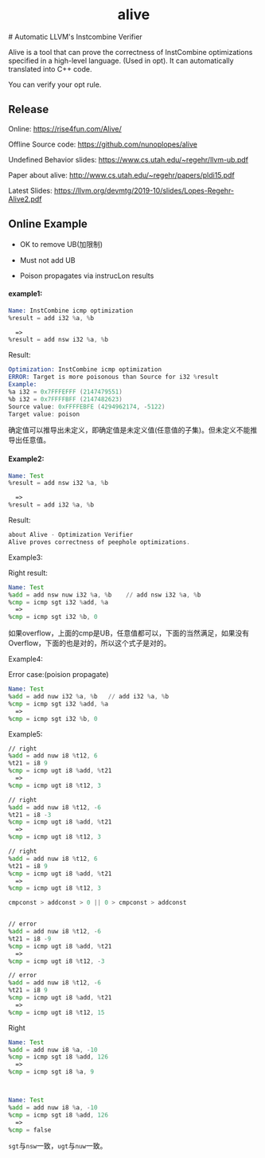 <h1 align="center">alive</h1>
# Automatic LLVM's Instcombine Verifier

Alive is a tool that can prove the correctness of InstCombine optimizations specified in a high-level language. (Used in opt). It can automatically translated into C++ code.

You can verify your opt rule.



## Release

Online: https://rise4fun.com/Alive/

Offline Source code: https://github.com/nunoplopes/alive

Undefined Behavior slides: https://www.cs.utah.edu/~regehr/llvm-ub.pdf

Paper about alive: http://www.cs.utah.edu/~regehr/papers/pldi15.pdf

Latest Slides: https://llvm.org/devmtg/2019-10/slides/Lopes-Regehr-Alive2.pdf



## Online Example

- OK to remove UB(加限制)

- Must not add UB

- Poison propagates via instrucLon results

  

#### example1:

```asm
Name: InstCombine icmp optimization
%result = add i32 %a, %b

  =>
%result = add nsw i32 %a, %b
```

Result:

```asm
Optimization: InstCombine icmp optimization 
ERROR: Target is more poisonous than Source for i32 %result 
Example: 
%a i32 = 0x7FFFEFFF (2147479551) 
%b i32 = 0x7FFFFBFF (2147482623) 
Source value: 0xFFFFEBFE (4294962174, -5122) 
Target value: poison
```

确定值可以推导出未定义，即确定值是未定义值(任意值的子集)。但未定义不能推导出任意值。



#### Example2:

```asm
Name: Test
%result = add nsw i32 %a, %b

  =>
%result = add i32 %a, %b
```

Result:

```asm
about Alive - Optimization Verifier
Alive proves correctness of peephole optimizations.
```



Example3:

Right result:

```asm
Name: Test
%add = add nsw nuw i32 %a, %b    // add nsw i32 %a, %b
%cmp = icmp sgt i32 %add, %a
  =>
%cmp = icmp sgt i32 %b, 0
```

如果overflow，上面的cmp是UB，任意值都可以，下面的当然满足，如果没有Overflow，下面的也是对的，所以这个式子是对的。



Example4:

Error case:(poision propagate)

```asm
Name: Test
%add = add nuw i32 %a, %b   // add i32 %a, %b
%cmp = icmp sgt i32 %add, %a
  =>
%cmp = icmp sgt i32 %b, 0
```



Example5:

```asm
// right
%add = add nuw i8 %t12, 6
%t21 = i8 9
%cmp = icmp ugt i8 %add, %t21
  =>
%cmp = icmp ugt i8 %t12, 3

// right
%add = add nuw i8 %t12, -6
%t21 = i8 -3
%cmp = icmp ugt i8 %add, %t21
  =>
%cmp = icmp ugt i8 %t12, 3

// right
%add = add nuw i8 %t12, 6
%t21 = i8 9
%cmp = icmp ugt i8 %add, %t21
  =>
%cmp = icmp ugt i8 %t12, 3

cmpconst > addconst > 0 || 0 > cmpconst > addconst 


// error
%add = add nuw i8 %t12, -6
%t21 = i8 -9
%cmp = icmp ugt i8 %add, %t21
  =>
%cmp = icmp ugt i8 %t12, -3

// error
%add = add nuw i8 %t12, -6
%t21 = i8 9
%cmp = icmp ugt i8 %add, %t21
  =>
%cmp = icmp ugt i8 %t12, 15
```



Right

```asm
Name: Test
%add = add nuw i8 %a, -10
%cmp = icmp sgt i8 %add, 126
  =>
%cmp = icmp sgt i8 %a, 9



Name: Test
%add = add nuw i8 %a, -10
%cmp = icmp sgt i8 %add, 126
  =>
%cmp = false
```





`sgt`与`nsw`一致，`ugt`与`nuw`一致。